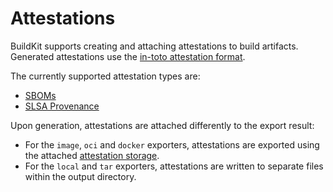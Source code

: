 # Attestations

BuildKit supports creating and attaching attestations to build artifacts.
Generated attestations use the [in-toto attestation format](https://github.com/in-toto/attestation).

The currently supported attestation types are:

- [SBOMs](./sbom.md)
- [SLSA Provenance](./slsa-provenance.md)

Upon generation, attestations are attached differently to the export result:

- For the `image`, `oci` and `docker` exporters, attestations are exported
  using the attached [attestation storage](./attestation-storage.md).
- For the `local` and `tar` exporters, attestations are written to separate
  files within the output directory.
